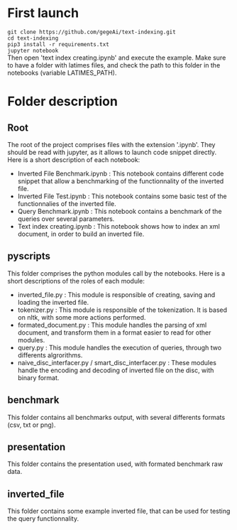 # First launch
`git clone https://github.com/gegeAi/text-indexing.git`  
`cd text-indexing`  
`pip3 install -r requirements.txt`  
`jupyter notebook`  
Then open 'text index creating.ipynb' and execute the example. Make sure to have a folder with latimes files, and check the path to this folder in the notebooks (variable LATIMES_PATH).

# Folder description
## Root
The root of the project comprises files with the extension '.ipynb'. They should be read with jupyter, as it allows to launch code snippet directly. Here is a short description of each notebook:
* Inverted File Benchmark.ipynb : This notebook contains different code snippet that allow a benchmarking of the functionnality of the inverted file.
* Inverted File Test.ipynb : This notebook contains some basic test of the functionnalies of the inverted file.
* Query Benchmark.ipynb : This notebook contains a benchmark of the queries over several parameters.
* Text index creating.ipynb : This notebook shows how to index an xml document, in order to build an inverted file.

## pyscripts
This folder comprises the python modules call by the notebooks. Here is a short descriptions of the roles of each module:
* inverted_file.py : This module is responsible of creating, saving and loading the inverted file.
* tokenizer.py : This module is responsible of the tokenization. It is based on nltk, with some more actions performed.
* formated_document.py : This module handles the parsing of xml document, and transform them in a format easier to read for other modules.
* query.py : This module handles the execution of queries, through two differents algrorithms.
* naive\_disc\_interfacer.py / smart\_disc\_interfacer.py : These modules handle the encoding and decoding of inverted file on the disc, with binary format.

## benchmark
This folder contains all benchmarks output, with several differents formats (csv, txt or png). 

## presentation
This folder contains the presentation used, with formated benchmark raw data.

## inverted_file
This folder contains some example inverted file, that can be used for testing the query functionnality. 

